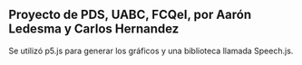 ## Proyecto de PDS, UABC, FCQeI, por Aarón Ledesma y Carlos Hernandez

Se utilizó p5.js para generar los gráficos y una biblioteca llamada  Speech.js.
